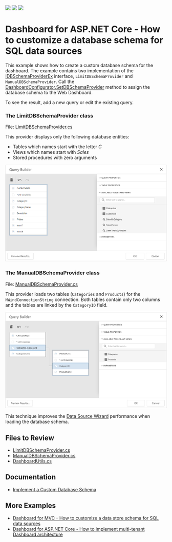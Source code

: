 <!-- default badges list -->
![](https://img.shields.io/endpoint?url=https://codecentral.devexpress.com/api/v1/VersionRange/524110630/23.1.2%2B)
[![](https://img.shields.io/badge/Open_in_DevExpress_Support_Center-FF7200?style=flat-square&logo=DevExpress&logoColor=white)](https://supportcenter.devexpress.com/ticket/details/T1109764)
[![](https://img.shields.io/badge/📖_How_to_use_DevExpress_Examples-e9f6fc?style=flat-square)](https://docs.devexpress.com/GeneralInformation/403183)
<!-- default badges end -->
# Dashboard for ASP.NET Core - How to customize a database schema for SQL data sources

This example shows how to create a custom database schema for the dashboard. The example contains two implementation of the [IDBSchemaProviderEx](https://docs.devexpress.com/CoreLibraries/DevExpress.DataAccess.Sql.IDBSchemaProviderEx) interface, `LimitDBSchemaProvider` and `ManualDBSchemaProvider`. Call the [DashboardConfigurator.SetDBSchemaProvider](https://docs.devexpress.com/Dashboard/DevExpress.DashboardWeb.DashboardConfigurator.SetDBSchemaProvider(DevExpress.DataAccess.Sql.IDBSchemaProviderEx)) method to assign the database schema to the Web Dashboard.

To see the result, add a new query or edit the existing query.

### The LimitDBSchemaProvider class

File: [LimitDBSchemaProvider.cs](./CS/WebDashboardAspNetCore/LimitDBSchemaProvider.cs)

This provider displays only the following database entities:

- Tables which names start with the letter *C*
- Views which names start with *Sales*
- Stored procedures with zero arguments

![](images/custom_dbschema_views.png)

### The ManualDBSchemaProvider class

File: [ManualDBSchemaProvider.cs](./CS/WebDashboardAspNetCore/ManualDBSchemaProvider.cs)

This provider loads two tables (`Categories` and `Products`) for the `NWindConnectionString` connection. Both tables contain only two columns and the tables are linked by the `CategoryID` field.

![](images/custom_dbschema_tables.png)

This technique improves the [Data Source Wizard](https://docs.devexpress.com/Dashboard/117680/) performance when loading the database schema.

## Files to Review

* [LimitDBSchemaProvider.cs](./CS/WebDashboardAspNetCore/LimitDBSchemaProvider.cs)
* [ManualDBSchemaProvider.cs](./CS/WebDashboardAspNetCore/ManualDBSchemaProvider.cs)
* [DashboardUtils.cs](/CS/WebDashboardAspNetCore/Code/DashboardUtils.cs#L19)

## Documentation

* [Implement a Custom Database Schema](https://docs.devexpress.com/Dashboard/404044/web-dashboard/dashboard-backend/implement-a-custom-database-schema?p=netframework)

## More Examples

* [Dashboard for MVC - How to customize a data store schema for SQL data sources](https://github.com/DevExpress-Examples/aspnet-mvc-dashboard-how-to-customize-a-data-store-schema-for-sql-data-sources-t584271)
* [Dashboard for ASP.NET Core - How to implement multi-tenant Dashboard architecture](https://github.com/DevExpress-Examples/DashboardUserBasedAspNetCore#data-source-schema)
